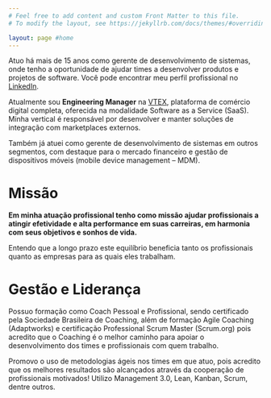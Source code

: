 ```yaml
---
# Feel free to add content and custom Front Matter to this file.
# To modify the layout, see https://jekyllrb.com/docs/themes/#overriding-theme-defaults

layout: page #home
---
```


Atuo há mais de 15 anos como gerente de desenvolvimento de sistemas, onde tenho a oportunidade de ajudar times a desenvolver produtos e projetos de software. Você pode encontrar meu perfil profissional no [LinkedIn](https://www.linkedin.com/in/eduardopklein/).

Atualmente sou **Engineering Manager** na [VTEX](https://vtex.com/), plataforma de comércio digital completa, oferecida na modalidade Software as a Service (SaaS). Minha vertical é responsável por desenvolver e manter soluções de integração com marketplaces externos.

Também já atuei como gerente de desenvolvimento de sistemas em outros segmentos, com destaque para o mercado financeiro e gestão de dispositivos móveis (mobile device management – MDM).

# Missão

**Em minha atuação profissional tenho como missão ajudar profissionais a atingir efetividade e alta performance em suas carreiras, em harmonia com seus objetivos e sonhos de vida.**

Entendo que a longo prazo este equilíbrio beneficia tanto os profissionais quanto as empresas para as quais eles trabalham.

# Gestão e Liderança

Possuo formação como Coach Pessoal e Profissional, sendo certificado pela Sociedade Brasileira de Coaching, além de formação Agile Coaching (Adaptworks) e certificação Professional Scrum Master (Scrum.org) pois acredito que o Coaching é o melhor caminho para apoiar o desenvolvimento dos times e profissionais com quem trabalho.

Promovo o uso de metodologias ágeis nos times em que atuo, pois acredito que os melhores resultados são alcançados através da cooperação de profissionais motivados! Utilizo Management 3.0, Lean, Kanban, Scrum, dentre outros.